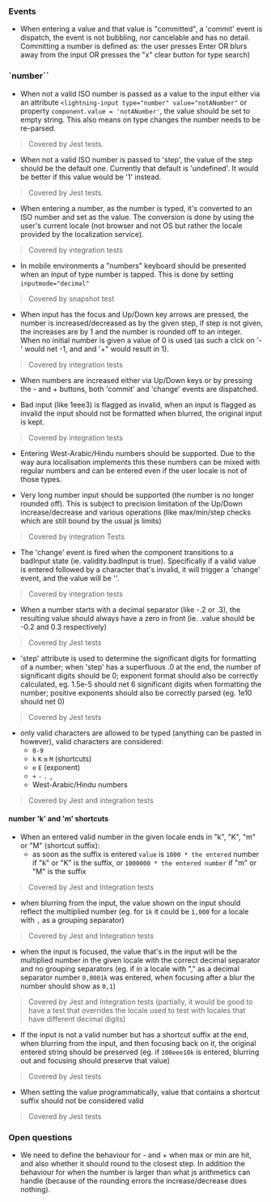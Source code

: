 ### Events

* When entering a value and that value is "committed", a 'commit' event is dispatch, the event is not bubbling,
nor cancelable and has no detail.
Committing a number is defined as:
    the user presses Enter
    OR blurs away from the input
    OR presses the "x" clear button for type search)

### `number``

* When not a valid ISO number is passed as a value to the input
either via an attribute `<lightning-input type="number" value="notANumber"` or
property `component.value = 'notANumber'`, the value should be set to empty string.
This also means on type changes the number needs to be re-parsed.
> Covered by Jest tests.

* When not a valid ISO number is passed to 'step', the value of the step should be the default one.
Currently that default is 'undefined'. It would be better if this value would be '1' instead.
> Covered by Jest tests.

* When entering a number, as the number is typed, it's converted to an ISO number and set as the value.
The conversion is done by using the user's current locale (not browser and not OS but rather the locale provided
by the localization service).
> Covered by integration tests

* In mobile environments a "numbers" keyboard should be presented when an input of type number is tapped.
This is done by setting `inputmode="decimal"`
> Covered by snapshot test

* When input has the focus and Up/Down key arrows are pressed, the number is increased/decreased as by the given step, if step is not given, the increases are by 1 and the number is rounded off to an integer.
When no initial number is given a value of 0 is used (as such a clck on '-' would net -1, and and '+" would result in 1).
> Covered by integration tests

* When numbers are increased either via Up/Down keys or by pressing the - and + buttons, both 'commit' and 'change'
events are dispatched.

* Bad input (like 1eee3) is flagged as invalid, when an input is flagged as invalid the input should not be formatted
when blurred, the original input is kept.
> Covered by integration tests

* Entering West-Arabic/Hindu numbers should be supported. Due to the way aura localisation implements this these numbers
can be mixed with regular numbers and can be entered even if the user locale is not of those types.

* Very long number input should be supported (the number is no longer rounded off). This is subject to precision
limitation of the Up/Down increase/decrease and various operations (like max/min/step checks which are still bound by the usual js limits)
> Covered by integration Tests

* The 'change' event is fired when the component transitions to a badInput state (ie. validity.badInput is true).
Specifically if a valid value is entered followed by a character that's invalid, it will trigger a 'change' event, and
the value will be ''.
> Covered by integration tests

* When a number starts with a decimal separator (like -.2 or .3), the resulting value should always have a zero
in front (ie. .value should be -0.2 and 0.3 respectively)
> Covered by Jest tests

* 'step' attribute is used to determine the significant digits for formatting of a number; when 'step' has a superfluous .0 at the end, the number of significant digits should be 0; exponent format should also be correctly calculated, eg. 1.5e-5 should net 6 significant digits when formatting the number; positive exponents should also be correctly parsed (eg. 1e10 should net 0)
> Covered by Jest tests

* only valid characters are allowed to be typed (anything can be pasted in however), valid characters are considered:
  * `0-9`
  * `k` `K` `m` `M` (shortcuts)
  * `e` `E` (exponent)
  * `+` `-` `.` `,`
  * West-Arabic/Hindu numbers
> Covered by Jest and integration tests


#### number 'k' and 'm' shortcuts

* When an entered valid number in the given locale ends in "k", "K", "m" or "M" (shortcut suffix):
  * as soon as the suffix is entered `value` is `1000 * the entered` number if "k" or "K" is the suffix, or `1000000 * the entered number` if "m" or "M" is the suffix
 > Covered by Jest and Integration tests
  * when blurring from the input, the value shown on the input should reflect the multiplied number (eg. for `1k` it could be `1,000` for a locale with `,` as a grouping separator)
 > Covered by Jest and Integration tests
  * when the input is focused, the value that's in the input will be the multiplied number
  in the given locale with the correct decimal separator and no grouping separators (eg. if in a locale with "," as a decimal separator number `0,0001k` was entered, when focusing after a blur the number should show as `0,1`)
 > Covered by Jest and Integration tests (partially, it would be good to have a test that overrides the locale used to test with locales that have different decimal digits)
* If the input is not a valid number but has a shortcut suffix at the end, when blurring from the input, and then focusing back on it, the original entered string should be preserved (eg. if `100eee10k` is entered, blurring out and focusing should preserve that value)
 > Covered by Jest tests
* When setting the value programmatically, value that contains a shortcut suffix should not be considered valid
 > Covered by Jest tests

### Open questions
* We need to define the behaviour for - and + when max or min are hit, and also whether it should round to the
closest step. In addition the behaviour for when the number is larger than what js arithmetics can handle (because
of the rounding errors the increase/decrease does nothing).
